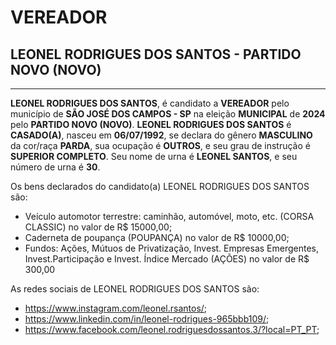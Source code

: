 # VEREADOR
## LEONEL RODRIGUES DOS SANTOS - PARTIDO NOVO (NOVO)
---
**LEONEL RODRIGUES DOS SANTOS**, é candidato a **VEREADOR** pelo município de **SÃO JOSÉ DOS CAMPOS - SP** na eleição **MUNICIPAL** de **2024** pelo **PARTIDO NOVO (NOVO)**.
**LEONEL RODRIGUES DOS SANTOS** é **CASADO(A)**, nasceu em **06/07/1992**, se declara do gênero **MASCULINO** da cor/raça **PARDA**, sua ocupação é **OUTROS**, e seu grau de instrução é **SUPERIOR COMPLETO**.
Seu nome de urna é **LEONEL SANTOS**, e seu número de urna é **30**.

Os bens declarados do candidato(a) LEONEL RODRIGUES DOS SANTOS são: 
- Veículo automotor terrestre: caminhão, automóvel, moto, etc. (CORSA CLASSIC) no valor de R$ 15000,00;
- Caderneta de poupança (POUPANÇA) no valor de R$ 10000,00;
- Fundos: Ações, Mútuos de Privatização, Invest. Empresas Emergentes, Invest.Participação e Invest. Índice Mercado (AÇÕES) no valor de R$ 300,00

As redes sociais de LEONEL RODRIGUES DOS SANTOS são:
- https://www.instagram.com/leonel.rsantos/;
- https://www.linkedin.com/in/leonel-rodrigues-965bbb109/;
- https://www.facebook.com/leonel.rodriguesdossantos.3/?local=PT_PT;